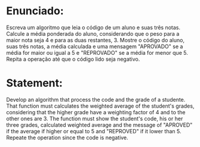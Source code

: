 # Enunciado:

Escreva um algoritmo que leia o código de um aluno e suas três notas. Calcule a média ponderada do
aluno, considerando que o peso para a maior nota seja 4 e para as duas restantes, 3. Mostre o código do
aluno, suas três notas, a média calculada e uma mensagem "APROVADO" se a média for maior ou igual a 5 e
"REPROVADO" se a média for menor que 5. Repita a operação até que o código lido seja negativo.


# Statement:

Develop an algorithm that process the code and the grade of a studente. That function must calculates the weighted average of the student's grades, considering that the higher grade have a weighting factor of 4 and to the other ones are 3. The function must show the student's code, his or her three grades, calculated weighted average and the message of "APROVED" if the average if higher or equal to 5 and "REPROVED" if it lower than 5. Repeate the operation since the code is negative.